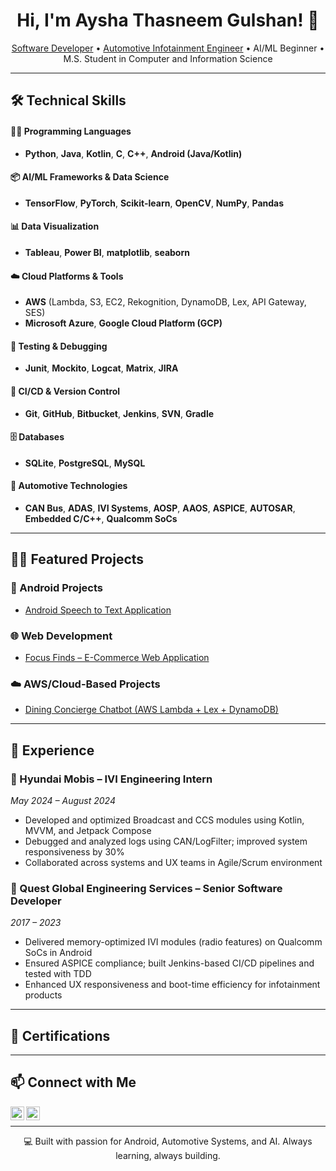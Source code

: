 <h1 align="center">Hi, I'm Aysha Thasneem Gulshan! 👋</h1>

<p align="center">
  <a href="https://github.com/ayshathasneem">Software Developer</a> •
  <a href="https://www.linkedin.com/in/ayshathasneemgulshan/">Automotive Infotainment Engineer</a> •
  AI/ML Beginner •
  M.S. Student in Computer and Information Science
</p>

---

## 🛠️ Technical Skills

#### 👩‍💻 Programming Languages
- **Python**, **Java**, **Kotlin**, **C**, **C++**, **Android (Java/Kotlin)**

#### 📦 AI/ML Frameworks & Data Science
- **TensorFlow**, **PyTorch**, **Scikit-learn**, **OpenCV**, **NumPy**, **Pandas**

#### 📊 Data Visualization
- **Tableau**, **Power BI**, **matplotlib**, **seaborn**

#### ☁️ Cloud Platforms & Tools
- **AWS** (Lambda, S3, EC2, Rekognition, DynamoDB, Lex, API Gateway, SES)  
- **Microsoft Azure**, **Google Cloud Platform (GCP)**

#### 🧪 Testing & Debugging
- **Junit**, **Mockito**, **Logcat**, **Matrix**, **JIRA**

#### 🔧 CI/CD & Version Control
- **Git**, **GitHub**, **Bitbucket**, **Jenkins**, **SVN**, **Gradle**

#### 🗄️ Databases
- **SQLite**, **PostgreSQL**, **MySQL**

#### 🚗 Automotive Technologies
- **CAN Bus**, **ADAS**, **IVI Systems**, **AOSP**, **AAOS**, **ASPICE**, **AUTOSAR**, **Embedded C/C++**, **Qualcomm SoCs**

---

## 👨‍💻 Featured Projects

### 📱 Android Projects
- [Android Speech to Text Application](https://github.com/AyshaThasneemGulshan/SpeechToText)

### 🌐 Web Development
- [Focus Finds – E-Commerce Web Application](https://github.com/madhuripatil09/FocusFinds)

### ☁️ AWS/Cloud-Based Projects
- [Dining Concierge Chatbot (AWS Lambda + Lex + DynamoDB)](https://github.com/AyshaThasneemGulshan/Dining-Concierge-chatbot-)

---

## 💼 Experience

### 🏢 Hyundai Mobis – IVI Engineering Intern  
*May 2024 – August 2024*

- Developed and optimized Broadcast and CCS modules using Kotlin, MVVM, and Jetpack Compose  
- Debugged and analyzed logs using CAN/LogFilter; improved system responsiveness by 30%  
- Collaborated across systems and UX teams in Agile/Scrum environment

### 🏢 Quest Global Engineering Services – Senior Software Developer  
*2017 – 2023*

- Delivered memory-optimized IVI modules (radio features) on Qualcomm SoCs in Android  
- Ensured ASPICE compliance; built Jenkins-based CI/CD pipelines and tested with TDD  
- Enhanced UX responsiveness and boot-time efficiency for infotainment products

---

## 📜 Certifications



---

## 📫 Connect with Me

[<img align="left" alt="LinkedIn" width="22px" src="https://cdn.jsdelivr.net/npm/simple-icons@v3/icons/linkedin.svg" />](https://www.linkedin.com/in/ayshathasneemgulshan/)
[<img align="left" alt="Gmail" width="22px" src="https://cdn.jsdelivr.net/npm/simple-icons@v3/icons/gmail.svg" />](mailto:ayshathasneemg@gmail.com)

<br/>

---

<p align="center">
  💻 Built with passion for Android, Automotive Systems, and AI. Always learning, always building.
</p>
